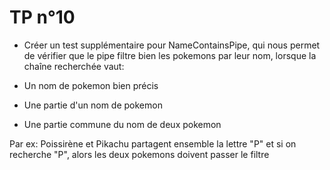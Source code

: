# TP n°10

- Créer un test supplémentaire pour NameContainsPipe, qui nous permet de vérifier 
que le pipe filtre bien les pokemons par leur nom, lorsque la chaîne recherchée vaut: 

- Un nom de pokemon bien précis
- Une partie d'un nom de pokemon
- Une partie commune du nom de deux pokemon

Par ex: 
    Poissirène et Pikachu partagent ensemble la lettre "P" et si on recherche "P", alors les 
    deux pokemons doivent passer le filtre
